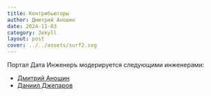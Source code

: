 ```yaml
---
title: Контрибьюторы
author: Дмитрий Аношин
date: 2024-11-03
category: Jekyll
layout: post
cover: ../../assets/surf2.svg
---
```


Портал Дата Инженеръ модерируется следующими инженерами:

- [Дмитрий Аношин](https://www.linkedin.com/in/dmitryanoshin/)
- [Даниил Джепаров](https://t.me/daniildzheparov)


